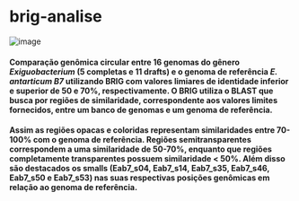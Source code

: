 # brig-analise
![image](https://user-images.githubusercontent.com/790145/113077041-b740ad80-91a6-11eb-9d55-766a9df9ca57.png)

<h4>Comparação genômica circular entre 16 genomas do gênero <i>Exiguobacterium</i> (5 completas e 11 drafts) e o genoma de referência <i>E. antarticum B7</i> utilizando BRIG com valores limiares de identidade inferior e superior de 50 e 70%, respectivamente. O BRIG utiliza o BLAST que busca por regiões de similaridade, correspondente aos valores limites fornecidos, entre um banco de genomas e um genoma de referência.</h4>
<h4>Assim as regiões opacas e coloridas representam similaridades entre 70-100% com o genoma de referência. Regiões semitransparentes correspondem a uma similaridade de 50-70%, enquanto que regiões completamente transparentes possuem similaridade < 50%. Além disso são destacados os smalls (Eab7_s04, Eab7_s14, Eab7_s35, Eab7_s46, Eab7_s50 e Eab7_s53) nas suas respectivas posições genômicas em relação ao genoma de referência.
</h4>
